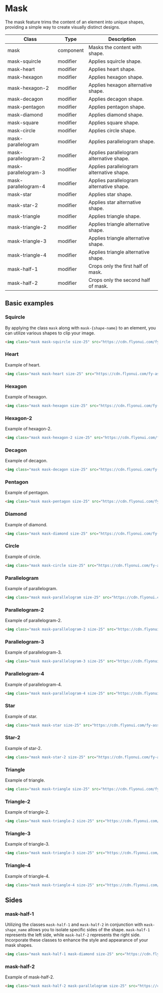 # Mask

The mask feature trims the content of an element into unique shapes, providing a simple way to create visually distinct designs.

<!-- Class table -->

| Class | Type | Description |
| --- | --- | --- |
| mask | component | Masks the content with shape. |
| mask-squircle | modifier | Applies squircle shape. |
| mask-heart | modifier | Applies heart shape. |
| mask-hexagon | modifier | Applies hexagon shape. |
| mask-hexagon-2 | modifier | Applies hexagon alternative shape. |
| mask-decagon | modifier | Applies decagon shape. |
| mask-pentagon | modifier | Applies pentagon shape. |
| mask-diamond | modifier | Applies diamond shape. |
| mask-square | modifier | Applies square shape. |
| mask-circle | modifier | Applies circle shape. |
| mask-parallelogram | modifier | Applies parallelogram shape. |
| mask-parallelogram-2 | modifier | Applies parallelogram alternative shape. |
| mask-parallelogram-3 | modifier | Applies parallelogram alternative shape. |
| mask-parallelogram-4 | modifier | Applies parallelogram alternative shape. |
| mask-star | modifier | Applies star shape. |
| mask-star-2 | modifier | Applies star alternative shape. |
| mask-triangle | modifier | Applies triangle shape. |
| mask-triangle-2 | modifier | Applies triangle alternative shape. |
| mask-triangle-3 | modifier | Applies triangle alternative shape. |
| mask-triangle-4 | modifier | Applies triangle alternative shape. |
| mask-half-1 | modifier | Crops only the first half of mask. |
| mask-half-2 | modifier | Crops only the second half of mask. |


<!-------------------- Basic examples -------------------->

## Basic examples

<!-- Squircle -->

### Squircle

By applying the class `mask` along with `mask-{shape-name}` to an element, you can utilize various shapes to clip your image.

```html
<img class="mask mask-squircle size-25" src="https://cdn.flyonui.com/fy-assets/components/radio/image-1.png" alt="mask image" />
```

<!-- Heart -->

### Heart

Example of heart.

```html
<img class="mask mask-heart size-25" src="https://cdn.flyonui.com/fy-assets/components/radio/image-1.png" alt="mask image" />
```

<!-- Hexagon -->

### Hexagon

Example of hexagon.

```html
<img class="mask mask-hexagon size-25" src="https://cdn.flyonui.com/fy-assets/components/radio/image-1.png" alt="mask image" />
```

<!-- Hexagon-2 -->

### Hexagon-2

Example of hexagon-2.

```html
<img class="mask mask-hexagon-2 size-25" src="https://cdn.flyonui.com/fy-assets/components/radio/image-1.png" alt="mask image" />
```

<!-- Decagon -->

### Decagon

Example of decagon.
```html
<img class="mask mask-decagon size-25" src="https://cdn.flyonui.com/fy-assets/components/radio/image-1.png" alt="mask image" />
```

<!-- Pentagon -->

### Pentagon

Example of pentagon.
```html
<img class="mask mask-pentagon size-25" src="https://cdn.flyonui.com/fy-assets/components/radio/image-1.png" alt="mask image" />
```

<!-- Diamond -->

### Diamond

Example of diamond.

```html
<img class="mask mask-diamond size-25" src="https://cdn.flyonui.com/fy-assets/components/radio/image-1.png" alt="mask image" />
```

<!--  Circle  -->

### Circle

Example of circle.

```html
<img class="mask mask-circle size-25" src="https://cdn.flyonui.com/fy-assets/components/radio/image-1.png" alt="mask image" />
```

<!--  Parallelogram  -->

### Parallelogram

Example of parallelogram.

```html
<img class="mask mask-parallelogram size-25" src="https://cdn.flyonui.com/fy-assets/components/radio/image-1.png" alt="mask image" />
```

<!--  Parallelogram-2  -->

### Parallelogram-2

Example of parallelogram-2.

```html
<img class="mask mask-parallelogram-2 size-25" src="https://cdn.flyonui.com/fy-assets/components/radio/image-1.png" alt="mask image" />
```

<!--  Parallelogram-3  -->

### Parallelogram-3

Example of parallelogram-3.

```html
<img class="mask mask-parallelogram-3 size-25" src="https://cdn.flyonui.com/fy-assets/components/radio/image-1.png" alt="mask image" />
```

<!--  Parallelogram-4  -->

### Parallelogram-4

Example of parallelogram-4.

```html
<img class="mask mask-parallelogram-4 size-25" src="https://cdn.flyonui.com/fy-assets/components/radio/image-1.png" alt="mask image" />
```

<!--  Star  -->

### Star

Example of star.

```html
<img class="mask mask-star size-25" src="https://cdn.flyonui.com/fy-assets/components/radio/image-1.png" alt="mask image" />
```

<!--  Star-2  -->

### Star-2

Example of star-2.

```html
<img class="mask mask-star-2 size-25" src="https://cdn.flyonui.com/fy-assets/components/radio/image-1.png" alt="mask image" />
```

<!--  Triangle  -->

### Triangle

Example of triangle.

```html
<img class="mask mask-triangle size-25" src="https://cdn.flyonui.com/fy-assets/components/radio/image-1.png" alt="mask image" />
```

<!--  Triangle-2  -->

### Triangle-2

Example of triangle-2.

```html
<img class="mask mask-triangle-2 size-25" src="https://cdn.flyonui.com/fy-assets/components/radio/image-1.png" alt="mask image" />
```

<!--  Triangle-3  -->

### Triangle-3

Example of triangle-3.

```html
<img class="mask mask-triangle-3 size-25" src="https://cdn.flyonui.com/fy-assets/components/radio/image-1.png" alt="mask image" />
```

<!--  Triangle-4  -->

### Triangle-4

Example of triangle-4.

```html
<img class="mask mask-triangle-4 size-25" src="https://cdn.flyonui.com/fy-assets/components/radio/image-1.png" alt="mask image" />
```

<!-------------------- Sides -------------------->

## Sides

<!--  mask-half-1  -->

### mask-half-1

Utilizing the classes `mask-half-1` and `mask-half-2` in conjunction with `mask-shape_name` allows you to isolate specific sides of the shape. `mask-half-1` represents the left side, while `mask-half-2` represents the right side. Incorporate these classes to enhance the style and appearance of your mask shapes.

```html
<img class="mask mask-half-1 mask-diamond size-25" src="https://cdn.flyonui.com/fy-assets/components/radio/image-1.png" alt="mask image" />
```

<!--  mask-half-2  -->

### mask-half-2

Example of mask-half-2.

```html
<img class="mask mask-half-2 mask-parallelogram size-25" src="https://cdn.flyonui.com/fy-assets/components/radio/image-1.png" alt="mask image" />
```
